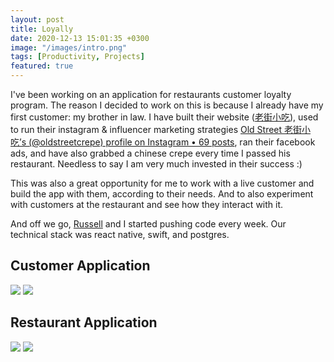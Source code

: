 ```yaml
---
layout: post
title: Loyally
date: 2020-12-13 15:01:35 +0300
image: "/images/intro.png"
tags: [Productivity, Projects]
featured: true
---
```


I've been working on an application for restaurants customer loyalty program. The reason I decided to work on this is because I already have my first customer: my brother in law. I have built their website ([老街小吃](http://oldstreetrestaurant.com/)), used to run their instagram & influencer marketing strategies [Old Street 老街小吃’s (@oldstreetcrepe) profile on Instagram • 69 posts](https://www.instagram.com/oldstreetcrepe/), ran their facebook ads, and have also grabbed a chinese crepe every time I passed his restaurant. Needless to say I am very much invested in their success :)

This was also a great opportunity for me to work with a live customer and build the app with them, according to their needs. And to also experiment with customers at the restaurant and see how they interact with it.

And off we go, [Russell](https://rwblickhan.org/about/) and I started pushing code every week. Our technical stack was react native, swift, and postgres.

## Customer Application

<img src="/images/intro.png">

<img src="/images/user.png">

## Restaurant Application

<img src="/images/restaurant.png">

<img src="/images/restaurant1.png">
